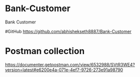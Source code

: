# Bank-Customer
Bank Customer

#GitHub 
https://github.com/abhishekseth8887/Bank-Customer

# Postman collection
https://documenter.getpostman.com/view/6532988/SVtR3WE4?version=latest#e6200e4a-071e-4ef7-9726-273e91a98790


